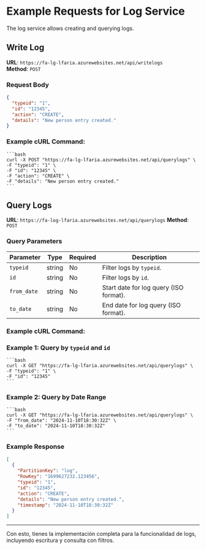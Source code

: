 # Example Requests for Log Service

The log service allows creating and querying logs.

## Write Log

**URL**: `https://fa-lg-lfaria.azurewebsites.net/api/writelogs`  
**Method**: `POST`

### Request Body

```json
{
  "typeid": "1",
  "id": "12345",
  "action": "CREATE",
  "details": "New person entry created."
}
```

### Example cURL Command:

    ```bash
    curl -X POST "https://fa-lg-lfaria.azurewebsites.net/api/querylogs" \
    -F "typeid": "1" \
    -F "id": "12345" \
    -F "action": "CREATE" \
    -F "details": "New person entry created." 
    ```

## Query Logs
**URL**: `https://fa-log-lfaria.azurewebsites.net/api/querylogs`
**Method**: `POST`

### Query Parameters

| Parameter   | Type   | Required | Description                                     |
|-------------|--------|----------|-------------------------------------------------|
| `typeid`    | string | No       | Filter logs by `typeid`.                       |
| `id`        | string | No       | Filter logs by `id`.                           |
| `from_date` | string | No       | Start date for log query (ISO format).         |
| `to_date`   | string | No       | End date for log query (ISO format).           |


### Example cURL Command:

### Example 1: Query by `typeid` and `id`

    ```bash
    curl -X GET "https://fa-lg-lfaria.azurewebsites.net/api/querylogs" \
    -F "typeid": "1" \
    -F "id": "12345" 
    ```

### Example 2: Query by Date Range

    ```bash
    curl -X GET "https://fa-lg-lfaria.azurewebsites.net/api/querylogs" \
    -F "from_date": "2024-11-10T18:30:32Z" \
    -F "to_date": "2024-11-10T18:30:32Z" 
    ```

### Example Response

```json
[
  {
    "PartitionKey": "log",
    "RowKey": "1699627232.123456",
    "typeid": "1",
    "id": "12345",
    "action": "CREATE",
    "details": "New person entry created.",
    "timestamp": "2024-11-10T18:30:32Z"
  }
]
```
---

Con esto, tienes la implementación completa para la funcionalidad de logs, incluyendo escritura y consulta con filtros.
